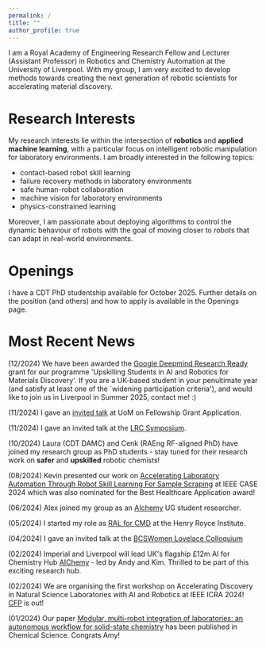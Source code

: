 ```yaml
---
permalink: /
title: ""
author_profile: true
---
```


I am a Royal Academy of Engineering Research Fellow and Lecturer (Assistant Professor) in Robotics and Chemistry Automation at the University of Liverpool. With my group, I am very excited to develop methods towards creating the next generation of robotic scientists for accelerating material discovery. 

# Research Interests

My research interests lie within the intersection of **robotics** and **applied machine learning**, with a particular focus on intelligent robotic manipulation for laboratory environments. I am broadly interested in the following topics: 

* contact-based robot skill learning
* failure recovery methods in laboratory environments
* safe human-robot collaboration 
* machine vision for laboratory environments
* physics-constrained learning

Moreover, I am passionate about deploying algorithms to control the dynamic behaviour of robots with the goal of moving closer to robots that can adapt in real-world environments.

# Openings

I have a CDT PhD studentship available for October 2025. Further details on the position (and others) and how to apply is available in the Openings page.

# Most Recent News

(12/2024) We have been awarded the [Google Deepmind Research Ready](https://raeng.org.uk/google-deepmind-research-ready) grant for our programme 'Upskilling Students in AI and Robotics for Materials Discovery'. If you are a UK-based student in your penultimate year (and satisfy at least one of the `widening participation criteria'), and would like to join us in Liverpool in Summer 2025, contact me! :)

(11/2024) I gave an [invited talk](https://www.eventbrite.co.uk/e/cradle-robotics-annual-showcase-rai-early-career-researcher-workshop-tickets-1013676913937?aff=eemailordconf) at UoM on Fellowship Grant Application. 

(11/2024) I gave an invited talk at the [LRC Symposium](https://www.liverpool.ac.uk/leverhulme-research-centre/events/).

(10/2024) Laura (CDT DAMC) and Cenk (RAEng RF-aligned PhD) have joined my research group as PhD students - stay tuned for their research work on **safer** and **upskilled** robotic chemists!

(08/2024) Kevin presented our work on [Accelerating Laboratory Automation Through Robot Skill Learning For Sample Scraping](https://ieeexplore.ieee.org/abstract/document/10711291/) at IEEE CASE 2024 which was also nominated for the Best Healthcare Application award!

(06/2024) Alex joined my group as an [AIchemy](https://aichemy.ac.uk) UG student researcher.

(05/2024) I started my role as [RAL for CMD](https://www.royce.ac.uk/research-areas/chemical-materials-design/) at the Henry Royce Institute.

(04/2024) I gave an invited talk at the [BCSWomen Lovelace Colloquium](https://bcswomenlovelace.bcs.org/?page_id=743)

(02/2024) Imperial and Liverpool will lead UK's flagship £12m AI for Chemistry Hub [AIChemy](https://www.ukri.org/news/100m-boost-in-ai-research-will-propel-transformative-innovations/) - led by Andy and Kim. Thrilled to be part of this exciting research hub.

(02/2024) We are organising the first workshop on Accelerating Discovery in Natural Science Laboratories with AI and Robotics at IEEE ICRA 2024! [CFP](https://sites.google.com/view/icra24-accelerating-discovery) is out!

(01/2024) Our paper [Modular, multi-robot integration of laboratories: an autonomous workflow for solid-state chemistry](https://pubs.rsc.org/en/content/articlehtml/2024/sc/d3sc06206f) has been published in Chemical Science. Congrats Amy!

